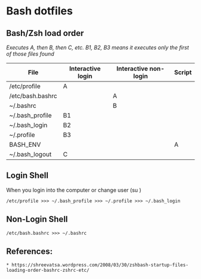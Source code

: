 # Bash dotfiles

## Bash/Zsh load order

_Executes A, then B, then C, etc._
_B1, B2, B3 means it executes only the first of those files found_

| File             | Interactive login | Interactive non-login | Script |
|------------------|-------------------|-----------------------|--------|
| /etc/profile     | A                 |                       |        |
| /etc/bash.bashrc |                   | A                     |        |
| ~/.bashrc        |                   | B                     |        |
| ~/.bash_profile  | B1                |                       |        |
| ~/.bash_login    | B2                |                       |        |
| ~/.profile       | B3                |                       |        |
| BASH_ENV         |                   |                       | A      |
| ~/.bash_logout   | C                 |                       |        |

## Login Shell

When you login into the computer or change user (su <user>)

`/etc/profile >>> ~/.bash_profile >>> ~/.profile >>> ~/.bash_login`


## Non-Login Shell

`/etc/bash.bashrc >>> ~/.bashrc`

## References:

    * https://shreevatsa.wordpress.com/2008/03/30/zshbash-startup-files-loading-order-bashrc-zshrc-etc/
